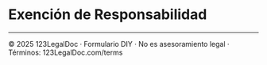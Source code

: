 # Exención de Responsabilidad

---

© 2025 123LegalDoc · Formulario DIY · No es asesoramiento legal · Términos: 123LegalDoc.com/terms
